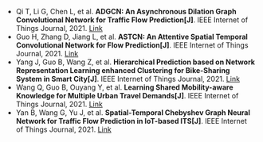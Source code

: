 * Qi T, Li G, Chen L, et al. <b>ADGCN: An Asynchronous Dilation Graph Convolutional Network for Traffic Flow Prediction[J]</b>. IEEE Internet of Things Journal, 2021. [Link](https://ieeexplore.ieee.org/abstract/document/9506840/)
* Guo H, Zhang D, Jiang L, et al. <b>ASTCN: An Attentive Spatial Temporal Convolutional Network for Flow Prediction[J]</b>. IEEE Internet of Things Journal, 2021. [Link](https://ieeexplore.ieee.org/abstract/document/9511315/)
* Yang J, Guo B, Wang Z, et al. <b>Hierarchical Prediction based on Network Representation Learning enhanced Clustering for Bike-Sharing System in Smart City[J]</b>. IEEE Internet of Things Journal, 2021. [Link](https://ieeexplore.ieee.org/abstract/document/9245516/)
* Wang Q, Guo B, Ouyang Y, et al. <b>Learning Shared Mobility-aware Knowledge for Multiple Urban Travel Demands[J]</b>. IEEE Internet of Things Journal, 2021. [Link](https://ieeexplore.ieee.org/abstract/document/9547337/)
* Yan B, Wang G, Yu J, et al. <b>Spatial-Temporal Chebyshev Graph Neural Network for Traffic Flow Prediction in IoT-based ITS[J]</b>. IEEE Internet of Things Journal, 2021. [Link](https://ieeexplore.ieee.org/abstract/document/9515359/)
